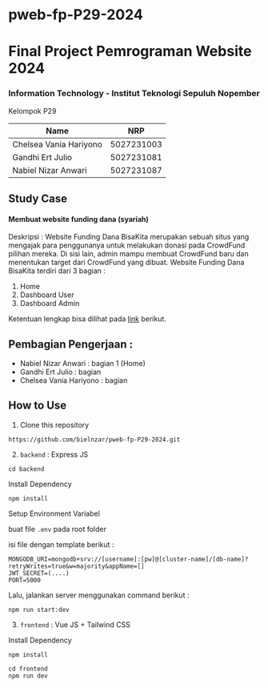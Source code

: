 # pweb-fp-P29-2024

# Final Project Pemrograman Website 2024

### Information Technology - Institut Teknologi Sepuluh Nopember

Kelompok P29

| Name                              |     NRP    |
| ----------------------------------|------------|
| Chelsea Vania Hariyono            | 5027231003 | 
| Gandhi Ert Julio                  | 5027231081 |
| Nabiel Nizar Anwari               | 5027231087 |

## Study Case
#### Membuat website funding dana (syariah)

Deskripsi : Website Funding Dana BisaKita merupakan sebuah situs yang mengajak para penggunanya untuk melakukan donasi pada CrowdFund pilihan mereka. Di sisi lain, admin mampu membuat CrowdFund baru dan menentukan target dari CrowdFund yang dibuat. Website Funding Dana BisaKita terdiri dari 3 bagian :
1. Home
2. Dashboard User
3. Dashboard Admin

Ketentuan lengkap bisa dilihat pada [link](https://docs.google.com/document/d/1juA2magCRLWAS2Eni9iNTsVUBvv84xdbhhatV8D7OXc/edit?usp=sharing) berikut.

## Pembagian Pengerjaan :
- Nabiel Nizar Anwari : bagian 1 (Home) 
- Gandhi Ert Julio : bagian 
- Chelsea Vania Hariyono : bagian 

## How to Use

1. Clone this repository 
```
https://github.com/bielnzar/pweb-fp-P29-2024.git
```

2. `backend` : Express JS
```
cd backend
```

Install Dependency
```
npm install
```

Setup Environment Variabel

buat file `.env` pada root folder 

isi file dengan template berikut : 
```
MONGODB_URI=mongodb+srv://[username]:[pw]@[cluster-name]/[db-name]?retryWrites=true&w=majority&appName=[]
JWT_SECRET=(....)
PORT=5000
```

Lalu, jalankan server menggunakan command berikut :
```
npm run start:dev
```

3. `frontend` : Vue JS + Tailwind CSS

Install Dependency
```
npm install
```

```
cd frontend
npm run dev
```